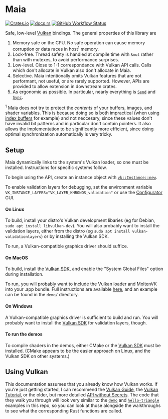 # Maia

[![Crates.io](https://img.shields.io/crates/v/maia)](https://crates.io/crates/maia) [![docs.rs](https://img.shields.io/docsrs/maia)](https://docs.rs/maia/) [![GitHub Workflow Status](https://img.shields.io/github/workflow/status/danielkeller/maia/CI)](https://github.com/danielkeller/maia/actions/workflows/ci.yml)

Safe, low-level [Vulkan](https://en.wikipedia.org/wiki/Vulkan) bindings. The general properties of this library are

1. Memory safe on the CPU. No safe operation can cause memory corruption or data races in host<sup>1</sup> memory.
2. Lock-free. Thread safety is handled at compile time with `&mut` rather than with mutexes, to avoid performance surprises.
3. Low-level. Close to 1-1 correspondance with Vulkan API calls. Calls which don't allocate in Vulkan also don't allocate in Maia.
4. Selective. Maia intentionally omits Vulkan features that are not performant, not useful, or are rarely supported. However, APIs are provided to allow extension in downstream crates.
5. As ergonomic as possible. In particular, nearly everything is [`Send`](https://doc.rust-lang.org/std/marker/trait.Send.html) and [`Sync`](https://doc.rust-lang.org/std/marker/trait.Sync.html).

<sup>1</sup> Maia does not try to protect the _contents_ of your buffers, images, and shader variables. This is because doing so is both impractical (when using [index buffers](https://renderdoc.org/vkspec_chunked/chap21.html#vkCmdDrawIndexed) for example) and not neccesary, since these values don't have invalid bit patterns and in particular don't contain pointers. It also allows the implementation to be significantly more efficient, since doing optimal synchronization automatically is very tricky.

## Setup

Maia dynamically links to the system's Vulkan loader, so one must be installed. Instructions for specific systems follow.

To begin using the API, create an instance object with [`vk::Instance::new`](crate::vk::Instance::new()).

To enable validation layers for debugging, set the environment variable `VK_INSTANCE_LAYERS="VK_LAYER_KHRONOS_validation"` or use the [Configurator](https://vulkan.lunarg.com/doc/view/latest/windows/vkconfig.html) GUI.

#### On Linux

To build, install your distro's Vulkan development libaries (eg for Debian, `sudo apt install libvulkan-dev`). You will also probably want to install the validation layers, either from the distro (eg `sudo apt install vulkan-validationlayers`) or by installing the Vulkan SDK.

To run, a Vulkan-compatible graphics driver should suffice.

#### On MacOS

To build, install the [Vulkan SDK](https://vulkan.lunarg.com/sdk/home), and enable the "System Global Files" option during installation.

To run, you will probably want to include the Vulkan loader and MoltenVK into your .app bundle. Full instructions are available [here](crate::macos_instructions), and an example can be found in the `demo/` directory.

#### On Windows

A Vulkan-compatible graphics driver is sufficient to build and run. You will probably want to install the [Vulkan SDK](https://vulkan.lunarg.com/sdk/home) for validation layers, though.

#### To run the demos

To compile shaders in the demos, either CMake or the [Vulkan SDK](https://vulkan.lunarg.com/sdk/home) must be installed. (CMake appears to be the easier approach on Linux, and the Vulkan SDK on other systems.)

## Using Vulkan

This documentation assumes that you already know how Vulkan works. If you're just getting started, I can recommend the [Vulkan Guide](https://vkguide.dev/docs/chapter_1), the [Vulkan Tutorial](https://vulkan-tutorial.com/), or the older, but more detailed [API without Secrets](https://www.intel.com/content/www/us/en/developer/articles/training/api-without-secrets-introduction-to-vulkan-part-1.html). The code that they walk you through will look very similar to the [`demo`](https://github.com/danielkeller/maia/tree/main/demo) and [`hello-triangle`](https://github.com/danielkeller/maia/tree/main/hello-triangle) examples in this repo, so you can look at those alongside the walkthroughs to see what the corresponding Rust functions are called.
